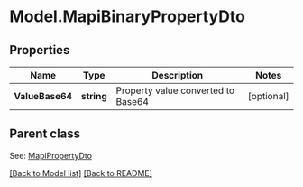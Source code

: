 # Model.MapiBinaryPropertyDto
## Properties
Name | Type | Description | Notes
------------ | ------------- | ------------- | -------------
**ValueBase64** | **string** | Property value converted to Base64              | [optional] 

## Parent class

See: [MapiPropertyDto](MapiPropertyDto.md)

[[Back to Model list]](Models.doc) [[Back to README]](README.md)


